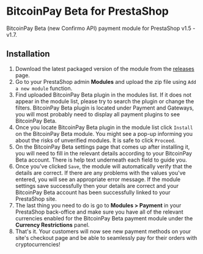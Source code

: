BitcoinPay Beta for PrestaShop
=========================

BitcoinPay Beta (new Confirmo API) payment module for PrestaShop v1.5 - v1.7.

Installation
------------

1. Download the latest packaged version of the module from the [releases](https://github.com/hubiktomas/bitcoinpay-beta-prestashop/releases) page.
3. Go to your PrestaShop admin **Modules** and upload the zip file using `Add a new module` function.
4. Find uploaded BitcoinPay Beta plugin in the modules list. If it does not appear in the module list, please try to search the plugin or change the filters. BitcoinPay Beta plugin is located under Payment and Gateways, you will most probably need to display all payment plugins to see BitcoinPay Beta.
5. Once you locate BitcoinPay Beta plugin in the module list click `Install` on the BitcoinPay Beta module. You might see a pop-up informing you about the risks of unverified modules. It is safe to click `Proceed`.
6. On the BitcoinPay Beta settings page that comes up after installing it, you will need to fill in the relevant details according to your BitcoinPay Beta account. There is help text underneath each field to guide you.
7. Once you've clicked `Save`, the module will automatically verify that the details are correct. If there are any problems with the values you've entered, you will see an appropriate error message. If the module settings save successfully then your details are correct and your BitcoinPay Beta account has been successfully linked to your PrestaShop site.
8. The last thing you need to do is go to **Modules > Payment** in your PrestaShop back-office and make sure you have all of the relevant currencies enabled for the BitcoinPay Beta payment module under the **Currency Restrictions** panel.
9. That's it. Your customers will now see new payment methods on your site's checkout page and be able to seamlessly pay for their orders with cryptocurrencies!